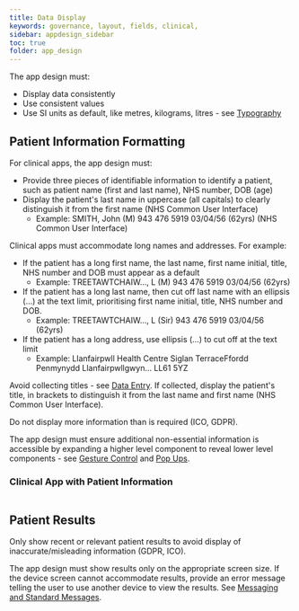 ```yaml
---
title: Data Display   
keywords: governance, layout, fields, clinical,
sidebar: appdesign_sidebar
toc: true
folder: app_design 
---
```


The app design must:

* Display data consistently
* Use consistent values
* Use SI units as default, like metres, kilograms, litres - see [Typography]({{site.baseurl}}/standards/typography) 

## Patient Information Formatting

For clinical apps, the app design must:
* Provide three pieces of identifiable information to identify a patient, such as patient name (first and last name), NHS number, DOB (age)  
* Display the patient's last name in uppercase (all capitals) to clearly distinguish it from the first name (NHS Common User Interface) 
  * Example: SMITH, John (M) 943 476 5919 03/04/56 (62yrs) (NHS Common User Interface)

Clinical apps must accommodate long names and addresses. For example:
* If the patient has a long first name, the last name, first name initial, title, NHS number and DOB must appear as a default
  * Example: TREETAWTCHAIW…, L (M) 943 476 5919 03/04/56 (62yrs)  
* If the patient has a long last name, then cut off last name with an ellipsis (…) at the text limit, prioritising first name initial, title, NHS number and DOB.  
  * Example: TREETAWTCHAIW…, L (Sir) 943 476 5919 03/04/56 (62yrs)
* If the patient has a long address, use ellipsis (…) to cut off at the text limit
  * Example:
    Llanfairpwll Health Centre
    Siglan TerraceFfordd Penmynydd
    Llanfairpwllgwyn…
    LL61 5YZ

Avoid collecting titles - see [Data Entry]({{site.baseurl}}/standards/data-entry).  If collected, display the patient's title, in brackets to distinguish it from the last name and first name (NHS Common User Interface). 

Do not display more information than is required (ICO, GDPR).

The app design must ensure additional non-essential information is accessible by expanding a higher level component to reveal lower level components - see [Gesture Control]({{site.baseurl}}/standards/touch-gesture-control) and [Pop Ups]({{site.baseurl}}/standards/popups).

### Clinical App with Patient Information

<img class="img-responsive img-thumbnail" alt="" alt="Clinical App with Patient Information" src="{{ '/images/examples/design-standards-ui-patient-info.png' | prepend: site.baseurl }}">

## Patient Results
Only show recent or relevant patient results to avoid display of inaccurate/misleading information (GDPR, ICO).
  
The app design must show results only on the appropriate screen size. If the device screen cannot accommodate results, provide an error message telling the user to use another device to view the results. See [Messaging and Standard Messages]({{site.baseurl}}/standards/messaging).
